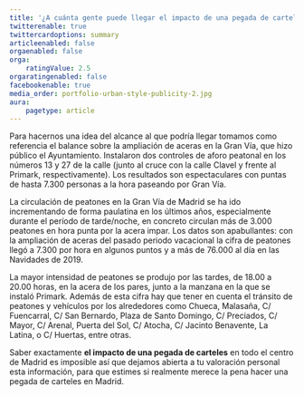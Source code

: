 ```yaml
---
title: '¿A cuánta gente puede llegar el impacto de una pegada de carteles en el centro de una gran urbe?'
twitterenable: true
twittercardoptions: summary
articleenabled: false
orgaenabled: false
orga:
    ratingValue: 2.5
orgaratingenabled: false
facebookenable: true
media_order: portfolio-urban-style-publicity-2.jpg
aura:
    pagetype: article
---
```


Para hacernos una idea del alcance al que podría llegar tomamos como referencia el balance sobre la ampliación de aceras en la Gran Vía, que hizo público el Ayuntamiento. Instalaron dos controles de aforo peatonal en los números 13 y 27 de la calle (junto al cruce con la calle Clavel y frente al Primark, respectivamente). Los resultados son espectaculares con puntas de hasta 7.300 personas a la hora paseando por Gran Vía.

La circulación de peatones en la Gran Vía de Madrid se ha ido incrementando de forma paulatina en los últimos años, especialmente durante el período de tarde/noche, en concreto circulan más de 3.000 peatones en hora punta por la acera impar. Los datos son apabullantes: con la ampliación de aceras del pasado periodo vacacional la cifra de peatones llegó a 7.300 por hora en algunos puntos y a más de 76.000 al día en las Navidades de 2019.

La mayor intensidad de peatones se produjo por las tardes, de 18.00 a 20.00 horas, en la acera de los pares, junto a la manzana en la que se instaló Primark. Además de esta cifra hay que tener en cuenta el tránsito de peatones y vehículos por los alrededores como Chueca, Malasaña, C/ Fuencarral, C/ San Bernardo, Plaza de Santo Domingo, C/ Preciados, C/ Mayor, C/ Arenal, Puerta del Sol, C/ Atocha, C/ Jacinto Benavente, La Latina, o C/ Huertas, entre otras.

Saber exactamente **el impacto de una pegada de carteles** en todo el centro de Madrid es imposible así que dejamos abierta a tu valoración personal esta información, para que estimes si realmente merece la pena hacer una pegada de carteles en Madrid.